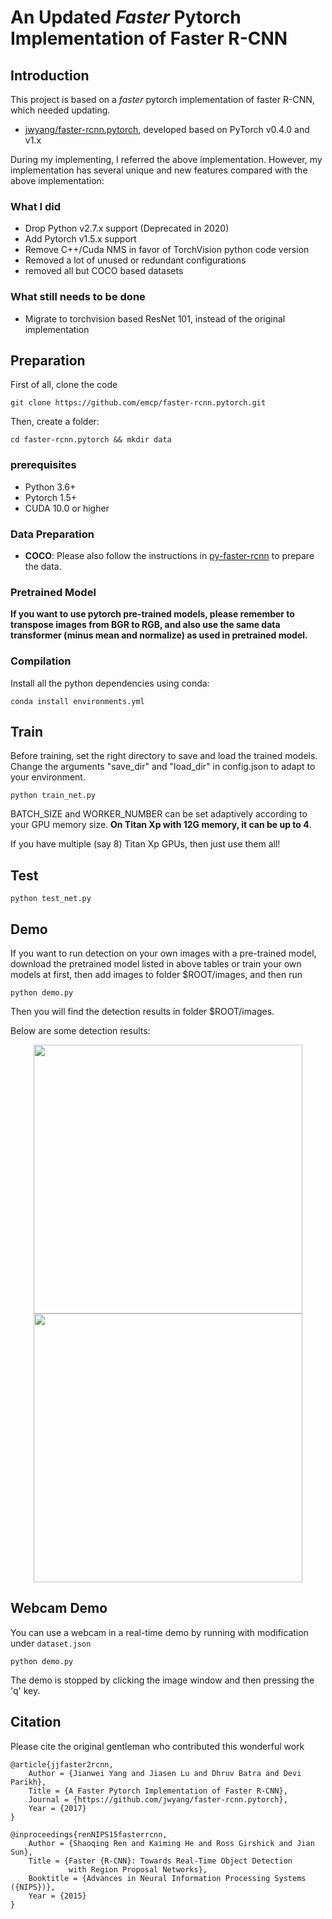 # An Updated *Faster* Pytorch Implementation of Faster R-CNN

## Introduction


This project is based on a *faster* pytorch implementation of faster R-CNN, which needed updating.  

* [jwyang/faster-rcnn.pytorch](https://github.com/jwyang/faster-rcnn.pytorch), developed based on PyTorch v0.4.0 and v1.x

During my implementing, I referred the above implementation. However, my implementation has several unique and new features compared with the above implementation:

### What I did

* Drop Python v2.7.x support (Deprecated in 2020)
* Add Pytorch v1.5.x support
* Remove C++/Cuda NMS in favor of TorchVision python code version
* Removed a lot of unused or redundant configurations
* removed all but COCO based datasets

### What still needs to be done
* Migrate to torchvision based ResNet 101, instead of the original implementation

## Preparation


First of all, clone the code
```
git clone https://github.com/emcp/faster-rcnn.pytorch.git
```

Then, create a folder:
```
cd faster-rcnn.pytorch && mkdir data
```

### prerequisites

* Python 3.6+
* Pytorch 1.5+
* CUDA 10.0 or higher

### Data Preparation

* **COCO**: Please also follow the instructions in [py-faster-rcnn](https://github.com/rbgirshick/py-faster-rcnn#beyond-the-demo-installation-for-training-and-testing-models) to prepare the data.

### Pretrained Model

**If you want to use pytorch pre-trained models, please remember to transpose images from BGR to RGB, and also use the same data transformer (minus mean and normalize) as used in pretrained model.**

### Compilation

Install all the python dependencies using conda:
```
conda install environments.yml
```

## Train

Before training, set the right directory to save and load the trained models. Change the arguments "save_dir" and "load_dir" in config.json to adapt to your environment.

```
python train_net.py 
```

BATCH_SIZE and WORKER_NUMBER can be set adaptively according to your GPU memory size. **On Titan Xp with 12G memory, it can be up to 4**.

If you have multiple (say 8) Titan Xp GPUs, then just use them all! 

## Test

```
python test_net.py 
```

## Demo

If you want to run detection on your own images with a pre-trained model, download the pretrained model listed in above tables or train your own models at first, then add images to folder $ROOT/images, and then run

```
python demo.py 
```

Then you will find the detection results in folder $ROOT/images.

Below are some detection results:

<div style="color:#0000FF" align="center">
<img src="images/img3_det_res101.jpg" width="430"/> <img src="images/img4_det_res101.jpg" width="430"/>
</div>

## Webcam Demo

You can use a webcam in a real-time demo by running with modification under `dataset.json`
```
python demo.py
```
The demo is stopped by clicking the image window and then pressing the 'q' key.


## Citation

Please cite the original gentleman who contributed this wonderful work

    @article{jjfaster2rcnn,
        Author = {Jianwei Yang and Jiasen Lu and Dhruv Batra and Devi Parikh},
        Title = {A Faster Pytorch Implementation of Faster R-CNN},
        Journal = {https://github.com/jwyang/faster-rcnn.pytorch},
        Year = {2017}
    }

    @inproceedings{renNIPS15fasterrcnn,
        Author = {Shaoqing Ren and Kaiming He and Ross Girshick and Jian Sun},
        Title = {Faster {R-CNN}: Towards Real-Time Object Detection
                 with Region Proposal Networks},
        Booktitle = {Advances in Neural Information Processing Systems ({NIPS})},
        Year = {2015}
    }
